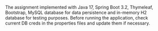The assignment implemented with Java 17, Spring Boot 3.2, Thymeleaf, Bootstrap, MySQL database for data persistence and in-memory H2 database for testing purposes.
Before running the application, check current DB creds in the properties files and update them if necessary.

